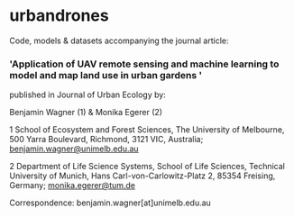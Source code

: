 # urbandrones

Code, models & datasets accompanying the journal article:

### 'Application of UAV remote sensing and machine learning to model and map land use in urban gardens '

published in Journal of Urban Ecology by:

Benjamin Wagner (1) & Monika Egerer (2)

1 School of Ecosystem and Forest Sciences, The University of Melbourne, 500 Yarra Boulevard, Richmond, 3121 VIC, Australia; benjamin.wagner@unimelb.edu.au

2 Department of Life Science Systems, School of Life Sciences, Technical University of Munich, Hans Carl-von-Carlowitz-Platz 2, 85354 Freising, Germany; monika.egerer@tum.de

Correspondence: benjamin.wagner[at]unimelb.edu.au
